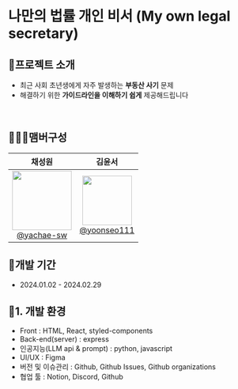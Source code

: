 # 나만의 법률 개인 비서 (My own legal secretary)

## 👻프로젝트 소개

- 최근 사회 초년생에게 자주 발생하는 **부동산 사기** 문제
- 해결하기 위한 **가이드라인을 이해하기 쉽게** 제공해드립니다

<br>

## 🧑‍🤝‍🧑맴버구성

|                                                                                   **채성원**                                                                                   |                                                                                   **김윤서**                                                                                    |
| :----------------------------------------------------------------------------------------------------------------------------------------------------------------------------: | :-----------------------------------------------------------------------------------------------------------------------------------------------------------------------------: |
| [<img src="https://github.com/yachae-sw/SKT-FLY-AI-Lawydot/assets/93850398/42c9e675-6126-473d-91b8-f59fcf165e08" width="120" > <br/> @yachae-sw](https://github.com/yachae-sw) | [<img src="https://github.com/yachae-sw/SKT-FLY-AI-Lawydot/assets/93850398/2761f43b-bad2-46bd-9bbf-735cb7fa8a1b" width="100"> <br/> @yoonseo111](https://github.com/yoonseo111) |

## 📅개발 기간

- 2024.01.02 - 2024.02.29

## :hammer:1. 개발 환경

- Front : HTML, React, styled-components
- Back-end(server) : express
- 인공지능(LLM api & prompt) : python, javascript
- UI/UX : Figma
- 버전 및 이슈관리 : Github, Github Issues, Github organizations
- 협업 툴 : Notion, Discord, Github
